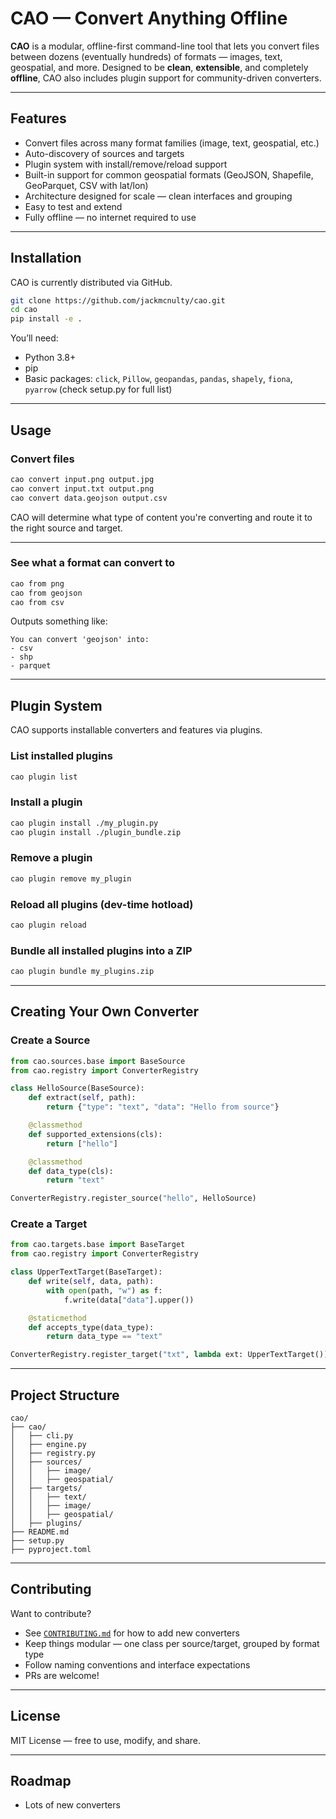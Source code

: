# CAO — Convert Anything Offline

**CAO** is a modular, offline-first command-line tool that lets you convert files between dozens (eventually hundreds) of formats — images, text, geospatial, and more. Designed to be **clean**, **extensible**, and completely **offline**, CAO also includes plugin support for community-driven converters.

---

## Features

- Convert files across many format families (image, text, geospatial, etc.)
- Auto-discovery of sources and targets
- Plugin system with install/remove/reload support
- Built-in support for common geospatial formats (GeoJSON, Shapefile, GeoParquet, CSV with lat/lon)
- Architecture designed for scale — clean interfaces and grouping
- Easy to test and extend
- Fully offline — no internet required to use

---

## Installation

CAO is currently distributed via GitHub.

```bash
git clone https://github.com/jackmcnulty/cao.git
cd cao
pip install -e .
```

You’ll need:

- Python 3.8+
- pip
- Basic packages: `click`, `Pillow`, `geopandas`, `pandas`, `shapely`, `fiona`, `pyarrow` (check setup.py for full list)

---

## Usage

### Convert files

```bash
cao convert input.png output.jpg
cao convert input.txt output.png
cao convert data.geojson output.csv
```

CAO will determine what type of content you're converting and route it to the right source and target.

---

### See what a format can convert to

```bash
cao from png
cao from geojson
cao from csv
```

Outputs something like:

```
You can convert 'geojson' into:
- csv
- shp
- parquet
```



---

## Plugin System

CAO supports installable converters and features via plugins.

### List installed plugins

```bash
cao plugin list
```

### Install a plugin

```bash
cao plugin install ./my_plugin.py
cao plugin install ./plugin_bundle.zip
```

### Remove a plugin

```bash
cao plugin remove my_plugin
```

### Reload all plugins (dev-time hotload)

```bash
cao plugin reload
```

### Bundle all installed plugins into a ZIP

```bash
cao plugin bundle my_plugins.zip
```

---

## Creating Your Own Converter

### Create a Source

```python
from cao.sources.base import BaseSource
from cao.registry import ConverterRegistry

class HelloSource(BaseSource):
    def extract(self, path):
        return {"type": "text", "data": "Hello from source"}

    @classmethod
    def supported_extensions(cls):
        return ["hello"]

    @classmethod
    def data_type(cls):
        return "text"

ConverterRegistry.register_source("hello", HelloSource)
```

### Create a Target

```python
from cao.targets.base import BaseTarget
from cao.registry import ConverterRegistry

class UpperTextTarget(BaseTarget):
    def write(self, data, path):
        with open(path, "w") as f:
            f.write(data["data"].upper())

    @staticmethod
    def accepts_type(data_type):
        return data_type == "text"

ConverterRegistry.register_target("txt", lambda ext: UpperTextTarget())
```

---

## Project Structure

```
cao/
├── cao/
│   ├── cli.py
│   ├── engine.py
│   ├── registry.py
│   ├── sources/
│   │   ├── image/
│   │   ├── geospatial/
│   ├── targets/
│   │   ├── text/
│   │   ├── image/
│   │   ├── geospatial/
│   ├── plugins/
├── README.md
├── setup.py
├── pyproject.toml
```

---

## Contributing

Want to contribute?

- See [`CONTRIBUTING.md`](CONTRIBUTING.md) for how to add new converters
- Keep things modular — one class per source/target, grouped by format type
- Follow naming conventions and interface expectations
- PRs are welcome!

---

## License

MIT License — free to use, modify, and share.

---

## Roadmap

- Lots of new converters